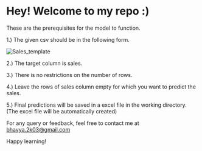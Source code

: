 # Hey! Welcome to my repo :)   

These are the prerequisites for the model to function.  

1.) The given csv should be in the following form.  

![Sales_template](https://user-images.githubusercontent.com/100507234/205450679-6422bfa8-1f1d-4ce4-bba1-1f5f701add53.jpg)  

2.) The target column is sales.  

3.) There is no restrictions on the number of rows.  

4.) Leave the rows of sales column empty for which you want to predict the sales.  

5.) Final predictions will be saved in a excel file in the working directory.(The excel file will be automatically created)

For any query or feedback, feel free to contact me at bhavya.2k03@gmail.com  

Happy learning!
